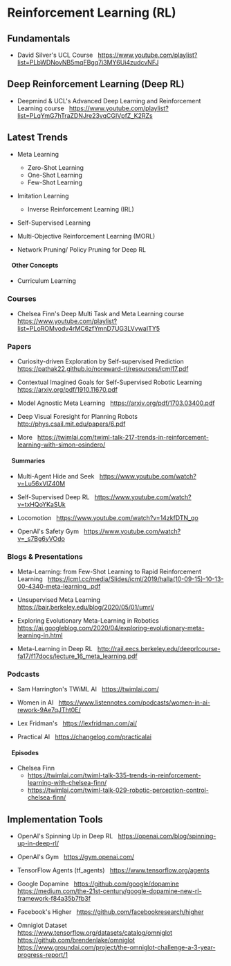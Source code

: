 # Reinforcement Learning (RL)

## Fundamentals

- David Silver's UCL Course
  &nbsp; https://www.youtube.com/playlist?list=PLbWDNovNB5mqFBgq7i3MY6Ui4zudcvNFJ

## Deep Reinforcement Learning (Deep RL)

- Deepmind & UCL's Advanced Deep Learning and Reinforcement Learning course
  &nbsp; https://www.youtube.com/playlist?list=PLqYmG7hTraZDNJre23vqCGIVpfZ_K2RZs

## Latest Trends

- Meta Learning
  - Zero-Shot Learning
  - One-Shot Learning
  - Few-Shot Learning
 
- Imitation Learning
  - Inverse Reinforcement Learning (IRL)

- Self-Supervised Learning

- Multi-Objective Reinforcement Learning (MORL)

- Network Pruning/ Policy Pruning for Deep RL

#### &nbsp;&nbsp; Other Concepts

- Curriculum Learning

### Courses

- Chelsea Finn's Deep Multi Task and Meta Learning course
  &nbsp; https://www.youtube.com/playlist?list=PLoROMvodv4rMC6zfYmnD7UG3LVvwaITY5

### Papers
 
- Curiosity-driven Exploration by Self-supervised Prediction
  &nbsp; https://pathak22.github.io/noreward-rl/resources/icml17.pdf

- Contextual Imagined Goals for Self-Supervised Robotic Learning
  &nbsp; https://arxiv.org/pdf/1910.11670.pdf
  
- Model Agnostic Meta Learning
  &nbsp; https://arxiv.org/pdf/1703.03400.pdf

- Deep Visual Foresight for Planning Robots
  &nbsp; http://phys.csail.mit.edu/papers/6.pdf

- More
  &nbsp; https://twimlai.com/twiml-talk-217-trends-in-reinforcement-learning-with-simon-osindero/

#### &nbsp;&nbsp; Summaries

- Multi-Agent Hide and Seek
  &nbsp; https://www.youtube.com/watch?v=Lu56xVlZ40M

- Self-Supervised Deep RL
  &nbsp; https://www.youtube.com/watch?v=txHQoYKaSUk

- Locomotion
  &nbsp; https://www.youtube.com/watch?v=14zkfDTN_qo

- OpenAI's Safety Gym
  &nbsp; https://www.youtube.com/watch?v=_s7Bg6yVOdo

### Blogs & Presentations

- Meta-Learning: from Few-Shot Learning to Rapid Reinforcement Learning
  &nbsp; https://icml.cc/media/Slides/icml/2019/halla(10-09-15)-10-13-00-4340-meta-learning_.pdf

- Unsupervised Meta Learning
  &nbsp; https://bair.berkeley.edu/blog/2020/05/01/umrl/

- Exploring Evolutionary Meta-Learning in Robotics
  &nbsp; https://ai.googleblog.com/2020/04/exploring-evolutionary-meta-learning-in.html
  
- Meta-Learning in Deep RL
  &nbsp; http://rail.eecs.berkeley.edu/deeprlcourse-fa17/f17docs/lecture_16_meta_learning.pdf
  
### Podcasts

- Sam Harrington's TWiML AI
  &nbsp; https://twimlai.com/

- Women in AI
  &nbsp; https://www.listennotes.com/podcasts/women-in-ai-rework-9Ae7qJTht0E/

- Lex Fridman's
  &nbsp; https://lexfridman.com/ai/
  
- Practical AI
  &nbsp; https://changelog.com/practicalai

#### &nbsp;&nbsp; Episodes

- Chelsea Finn
  - https://twimlai.com/twiml-talk-335-trends-in-reinforcement-learning-with-chelsea-finn/
  - https://twimlai.com/twiml-talk-029-robotic-perception-control-chelsea-finn/
  

## Implementation Tools

- OpenAI's Spinning Up in Deep RL
  &nbsp; https://openai.com/blog/spinning-up-in-deep-rl/
  
- OpenAI's Gym
  &nbsp; https://gym.openai.com/

- TensorFlow Agents (tf_agents)
  &nbsp; https://www.tensorflow.org/agents
 
- Google Dopamine
  &nbsp; https://github.com/google/dopamine
  &nbsp; https://medium.com/the-21st-century/google-dopamine-new-rl-framework-f84a35b7fb3f
  
- Facebook's Higher
  &nbsp; https://github.com/facebookresearch/higher
  
- Omniglot Dataset
  &nbsp; https://www.tensorflow.org/datasets/catalog/omniglot
  &nbsp; https://github.com/brendenlake/omniglot
  &nbsp; https://www.groundai.com/project/the-omniglot-challenge-a-3-year-progress-report/1
